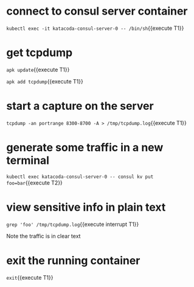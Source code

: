# connect to consul server container

`kubectl exec -it katacoda-consul-server-0 -- /bin/sh`{{execute T1}}

# get tcpdump

`apk update`{{execute T1}}

`apk add tcpdump`{{execute T1}}

# start a capture on the server

`tcpdump -an portrange 8300-8700 -A > /tmp/tcpdump.log`{{execute T1}}

# generate some traffic in a new terminal

`kubectl exec katacoda-consul-server-0 -- consul kv put foo=bar`{{execute T2}}

# view sensitive info in plain text

`grep 'foo' /tmp/tcpdump.log`{{execute interrupt T1}}

Note the traffic is in clear text

# exit the running container

`exit`{{execute T1}}